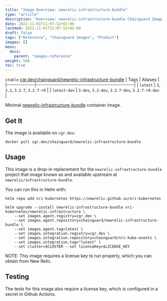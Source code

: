```yaml
---
title: "Image Overview: newrelic-infrastructure-bundle"
type: "article"
description: "Overview: newrelic-infrastructure-bundle Chainguard Images"
date: 2022-11-01T11:07:52+02:00
lastmod: 2022-11-01T11:07:52+02:00
draft: false
tags: ["Reference", "Chainguard Images", "Product"]
images: []
menu:
  docs:
    parent: "images-reference"
weight: 500
toc: true
---
```


`stable` [cgr.dev/chainguard/newrelic-infrastructure-bundle](https://github.com/chainguard-images/images/tree/main/images/newrelic-infrastructure-bundle)
| Tags         | Aliases                                         |
|--------------|-------------------------------------------------|
| `latest`     | `3`, `3.2`, `3.2.7`, `3.2.7-r0`                 |
| `latest-dev` | `3-dev`, `3.2-dev`, `3.2.7-dev`, `3.2.7-r0-dev` |



Minimal [newrelic-infrastructure-bundle](https://github.com/newrelic/infrastructure-bundle) container image.

## Get It

The image is available on `cgr.dev`:

```
docker pull cgr.dev/chainguard/newrelic-infrastructure-bundle
```

## Usage

This image is a drop-in replacement for the `newrelic-infrastructure-bundle` project that image known as and available upstream at `newrelic/infrastructure-bundle`.

You can run this in Helm with:

```shell
helm repo add nri-kubernetes https://newrelic.github.io/nri-kubernetes

helm upgrade --install newrelic-infrastructure-bundle nri-kubernetes/newrelic-infrastructure \
    --set images.agent.registry=cgr.dev \
    --set images.agent.repository=chainguard/newrelic-infrastructure-bundle \
    --set images.agent.tag=latest \
    --set images.integration.registry=cgr.dev \
    --set images.integration.repository=chainguard/nri-kube-events \
    --set images.integration.tag="latest" \
    --set cluster=$CLUSTER --set licenseKey=$LICENSE_KEY
```

NOTE: This image requires a license key to run properly, which you can obtain from New Relic.

## Testing

The tests for this image also require a license key, which is configured in a secret in Github Actions.

